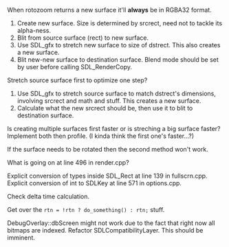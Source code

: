 
When rotozoom returns a new surface it'll **always** be in RGBA32 format.

1. Create new surface. Size is determined by srcrect, need not to tackle its alpha-ness.
2. Blit from source surface (rect) to new surface.
3. Use SDL_gfx to stretch new surface to size of dstrect. This also creates a new surface.
4. Blit new-new surface to destination surface. Blend mode should be set by user before calling SDL_RenderCopy.

Stretch source surface first to optimize one step?
1. Use SDL_gfx to stretch source surface to match dstrect's dimensions, involving srcrect and math and stuff. This creates a new surface.
2. Calculate what the new srcrect should be, then use it to blit to destination surface.

Is creating multiple surfaces first faster or is streching a big surface faster?  
Implement both then profile. (I kinda think the first one's faster...?)

If the surface needs to be rotated then the second method won't work.

What is going on at line 496 in render.cpp?

Explicit conversion of types inside SDL_Rect at line 139 in fullscrn.cpp.  
Explicit conversion of int to SDLKey at line 571 in options.cpp.

Check delta time calculation.

Get over the `rtn = !rtn ? do_something() : rtn;` stuff.

DebugOverlay::dbScreen might not work due to the fact that right now all bitmaps are indexed.
Refactor SDLCompatibilityLayer. This should be imminent.
